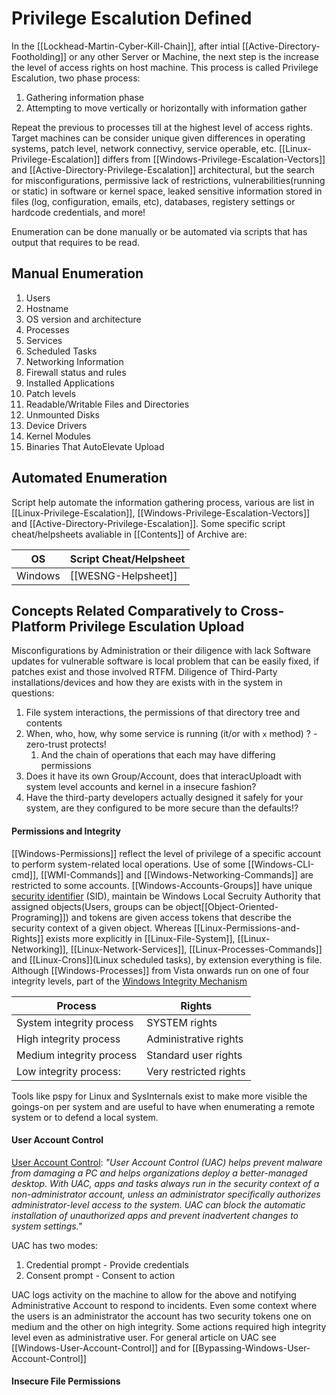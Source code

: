 # Privilege Escalution Defined

In the [[Lockhead-Martin-Cyber-Kill-Chain]], after intial [[Active-Directory-Footholding]] or any other Server or Machine, the next step is the increase the level of access rights on host machine. This process is called Privilege Escalution, two phase process:
1. Gathering information phase 
2. Attempting to move vertically or horizontally with information gather

Repeat the previous to processes till at the highest level of access rights.
Target machines can be consider unique given differences in operating systems, patch level, network connectivy, service operable, etc. [[Linux-Privilege-Escalation]] differs from [[Windows-Privilege-Escalation-Vectors]] and [[Active-Directory-Privilege-Escalation]] architectural, but the search for misconfigurations, permissive lack of restrictions, vulnerabilities(running or static) in software or kernel space, leaked sensitive information stored in files (log, configuration, emails, etc), databases, registery settings or hardcode credentials, and more!

Enumeration can be done manually or be automated via scripts that has output that requires to be read.

## Manual Enumeration 

1. Users
2. Hostname
3. OS version and architecture
4. Processes
5. Services
6. Scheduled Tasks
7. Networking Information
8. Firewall status and rules
9. Installed Applications
10. Patch levels
11. Readable/Writable Files and Directories
12. Unmounted Disks
13. Device Drivers
14. Kernel Modules
15. Binaries That AutoElevate
Upload

## Automated Enumeration

Script help automate the information gathering process, various are list in [[Linux-Privilege-Escalation]], [[Windows-Privilege-Escalation-Vectors]] and [[Active-Directory-Privilege-Escalation]]. Some specific script cheat/helpsheets avaliable in [[Contents]] of Archive are:

OS | Script Cheat/Helpsheet
--- | ---
Windows | [[WESNG-Helpsheet]]

## Concepts Related Comparatively to Cross-Platform Privilege Esculation Upload

Misconfigurations by Administration or their diligence with lack Software updates for vulnerable software is local problem that can be easily fixed, if patches exist and those involved RTFM. Diligence of Third-Party installations/devices and how they are exists with in the system in questions:
1. File system interactions, the permissions of that directory tree and contents
2. When, who, how, why some service is running (it/or with `x` method) ? - zero-trust protects!
	1. And the chain of operations that each may have differing permissions
1. Does it have its own Group/Account, does that interacUploadt with system level accounts and kernel in a insecure fashion?
1. Have the third-party developers actually designed it safely for your system, are they configured to be more secure than the defaults!?


#### Permissions and Integrity

[[Windows-Permissions]] reflect the level of privilege of a specific account to perform system-related local operations. Use of some [[Windows-CLI-cmd]], [[WMI-Commands]] and [[Windows-Networking-Commands]] are restricted to some accounts. [[Windows-Accounts-Groups]] have unique [security identifier](https://docs.microsoft.com/en-us/windows/win32/secauthz/security-identifiers) (SID), maintain be Windows Local Secruity Authority that assigned objects(Users, groups can be object[[Object-Oriented-Programing]]) and tokens are given access tokens that describe the security context of a given object. Whereas [[Linux-Permissions-and-Rights]] exists more explicitly in [[Linux-File-System]], [[Linux-Networking]], [[Linux-Network-Services]], [[Linux-Processes-Commands]] and [[Linux-Crons]](Linux scheduled tasks), by extension everything is file. Although [[Windows-Processes]] from Vista onwards run on one of four integrity levels, part of the [Windows Integrity Mechanism](https://docs.microsoft.com/en-us/previous-versions/dotnet/articles/bb625957(v=msdn.10)?redirectedfrom=MSDN)

Process | Rights
--- | ---
System integrity process | SYSTEM rights
High integrity process | Administrative rights
Medium integrity process |  Standard user rights
Low integrity process: | Very restricted rights 

Tools like pspy for Linux and SysInternals exist to make more visible the goings-on per system and are useful to have when enumerating a remote system or to defend a local system. 

#### User Account Control
[User Account Control](https://docs.microsoft.com/en-us/windows/security/identity-protection/user-account-control/user-account-control-overview): *"User Account Control (UAC) helps prevent malware from damaging a PC and helps organizations deploy a better-managed desktop. With UAC, apps and tasks always run in the security context of a non-administrator account, unless an administrator specifically authorizes administrator-level access to the system. UAC can block the automatic installation of unauthorized apps and prevent inadvertent changes to system settings."*

UAC has two modes:
1. Credential prompt - Provide credentials
2. Consent prompt - Consent to action

UAC logs activity on the machine to allow for the above and notifying Administrative Account to respond to incidents. Even some context where the users is an administrator the account has two security tokens one  on medium and the other on high integrity. Some actions required high integrity  level even as administrative user. For general article on UAC see [[Windows-User-Account-Control]] and for [[Bypassing-Windows-User-Account-Control]]

#### Insecure File Permissions